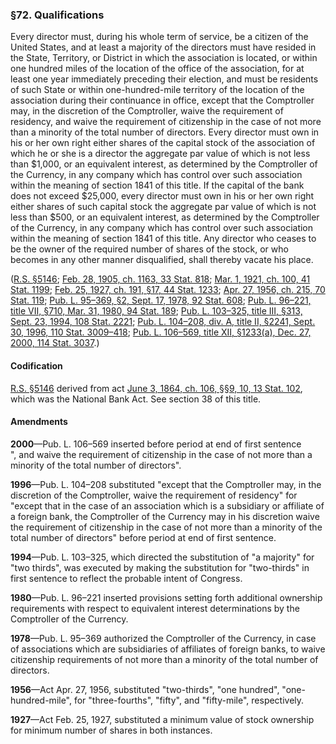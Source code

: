 ### §72. Qualifications ###

Every director must, during his whole term of service, be a citizen of the United States, and at least a majority of the directors must have resided in the State, Territory, or District in which the association is located, or within one hundred miles of the location of the office of the association, for at least one year immediately preceding their election, and must be residents of such State or within one-hundred-mile territory of the location of the association during their continuance in office, except that the Comptroller may, in the discretion of the Comptroller, waive the requirement of residency, and waive the requirement of citizenship in the case of not more than a minority of the total number of directors. Every director must own in his or her own right either shares of the capital stock of the association of which he or she is a director the aggregate par value of which is not less than $1,000, or an equivalent interest, as determined by the Comptroller of the Currency, in any company which has control over such association within the meaning of section 1841 of this title. If the capital of the bank does not exceed $25,000, every director must own in his or her own right either shares of such capital stock the aggregate par value of which is not less than $500, or an equivalent interest, as determined by the Comptroller of the Currency, in any company which has control over such association within the meaning of section 1841 of this title. Any director who ceases to be the owner of the required number of shares of the stock, or who becomes in any other manner disqualified, shall thereby vacate his place.

([R.S. §5146](/statviewer.htm?volume=rs&page=995); [Feb. 28, 1905, ch. 1163, 33 Stat. 818](/statviewer.htm?volume=33&page=818); [Mar. 1, 1921, ch. 100, 41 Stat. 1199](/statviewer.htm?volume=41&page=1199); [Feb. 25, 1927, ch. 191, §17, 44 Stat. 1233](/statviewer.htm?volume=44&page=1233); [Apr. 27, 1956, ch. 215, 70 Stat. 119](/statviewer.htm?volume=70&page=119); [Pub. L. 95–369, §2, Sept. 17, 1978, 92 Stat. 608](/statviewer.htm?volume=92&page=608); [Pub. L. 96–221, title VII, §710, Mar. 31, 1980, 94 Stat. 189](/statviewer.htm?volume=94&page=189); [Pub. L. 103–325, title III, §313, Sept. 23, 1994, 108 Stat. 2221](/statviewer.htm?volume=108&page=2221); [Pub. L. 104–208, div. A, title II, §2241, Sept. 30, 1996, 110 Stat. 3009–418](/statviewer.htm?volume=110&page=3009-418); [Pub. L. 106–569, title XII, §1233(a), Dec. 27, 2000, 114 Stat. 3037](/statviewer.htm?volume=114&page=3037).)

#### Codification ####

[R.S. §5146](/statviewer.htm?volume=rs&page=995) derived from act [June 3, 1864, ch. 106, §§9, 10, 13 Stat. 102](/statviewer.htm?volume=13&page=102), which was the National Bank Act. See section 38 of this title.

#### Amendments ####

**2000**—Pub. L. 106–569 inserted before period at end of first sentence ", and waive the requirement of citizenship in the case of not more than a minority of the total number of directors".

**1996**—Pub. L. 104–208 substituted "except that the Comptroller may, in the discretion of the Comptroller, waive the requirement of residency" for "except that in the case of an association which is a subsidiary or affiliate of a foreign bank, the Comptroller of the Currency may in his discretion waive the requirement of citizenship in the case of not more than a minority of the total number of directors" before period at end of first sentence.

**1994**—Pub. L. 103–325, which directed the substitution of "a majority" for "two thirds", was executed by making the substitution for "two-thirds" in first sentence to reflect the probable intent of Congress.

**1980**—Pub. L. 96–221 inserted provisions setting forth additional ownership requirements with respect to equivalent interest determinations by the Comptroller of the Currency.

**1978**—Pub. L. 95–369 authorized the Comptroller of the Currency, in case of associations which are subsidiaries of affiliates of foreign banks, to waive citizenship requirements of not more than a minority of the total number of directors.

**1956**—Act Apr. 27, 1956, substituted "two-thirds", "one hundred", "one-hundred-mile", for "three-fourths", "fifty", and "fifty-mile", respectively.

**1927**—Act Feb. 25, 1927, substituted a minimum value of stock ownership for minimum number of shares in both instances.